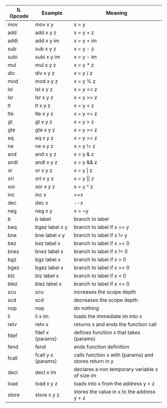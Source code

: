 | IL Opcode | Example            | Meaning                                               |
| --------- | ------------------ | ----------------------------------------------------- |
| mov       | mov x y            | x = y                                                 |
| add       | add x y z          | x = y + z                                             |
| addi      | add x y im         | x = y + im                                            |
| sub       | sub x y z          | x = y - z                                             |
| subi      | subi x y im        | x = y - im                                            |
| mul       | mul x y z          | x = y * z                                             |
| div       | div x y z          | x = y / z                                             |
| mod       | mod x y z          | x = y % z                                             |
| lsl       | lsl x y z          | x = y << z                                            |
| lsr       | lsr x y z          | x = y >> z                                            |
| lt        | lt x y z           | x = y < z                                             |
| lte       | lte x y z          | x = y <= z                                            |
| gt        | gt x y z           | x = y > z                                             |
| gte       | gte x y z          | x = y >= z                                            |
| eq        | eq x y z           | x = y == z                                            |
| ne        | ne x y z           | x = y != z                                            |
| and       | and x y z          | x = y & z                                             |
| andl      | andl x y z         | x = y && z                                            |
| or        | or x y z           | x = y \| z                                            |
| orl       | orl x y z          | x = y \|\| z                                          |
| xor       | xor x y z          | x = y ^ z                                             |
| inc       | inc x              | ++x                                                   |
| dec       | dec x              | --x                                                   |
| neg       | neg x y            | x = ~y                                                |
| b         | b label            | branch to label                                       |
| beq       | bgez label x y     | branch to label if x == y                             |
| bne       | bne label x y      | branch to label if x != y                             |
| bez       | bez label x        | branch to label if x == 0                             |
| bnez      | bnez label x       | branch to label if x != 0                             |
| bgz       | bgz label x        | branch to label if x > 0                              |
| bgez      | bgez label x       | branch to label if x >= 0                             |
| blz       | blz label x        | branch to label if x < 0                              |
| blez      | blez label x       | branch to label if x <= 0                             |
| scu       | scu                | increases the scope depth                             |
| scd       | scd                | decreases the scope depth                             |
| nop       | nop                | do nothing                                            |
| li        | li x im            | loads the immediate im into x                         |
| retv      | retv x             | returns x and ends the function call                  |
| fdef      | fdef x {params}    | defines function x that takes {params}                |
| fend      | fend               | ends function definition                              |
| fcall     | fcall y x {params} | calls function x with {params} and stores return in y |
| decl      | decl x im          | declares a non temporary variable x of size im        |
| load      | load x y z         | loads into x from the address y + z                   |
| store     | store x y z        | stores the value in x to the address y + z            |


